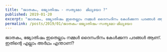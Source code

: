 ```yaml
---
title: "ജാതകം, ജ്യോതിഷം - സത്യമോ  മിഥ്യയോ ?"
published: 2019-01-20
excerpt: "ജാതകം, ജ്യോതിഷം ഇതെല്ലാം നമ്മൾ ദൈനംദിനം കേൾക്കുന്ന പദങ്ങൾ ആണ്. ഇതിന്റെ എല്ലാം അർഥം എന്താണ്?"
permalink: /posts/2019/01/ജാതകം-ജ്യോതിഷം-സത്യമോ-മിഥ്യയോ
---
```

ജാതകം, ജ്യോതിഷം ഇതെല്ലാം നമ്മൾ ദൈനംദിനം കേൾക്കുന്ന പദങ്ങൾ ആണ്. ഇതിന്റെ എല്ലാം അർഥം എന്താണ്?   
